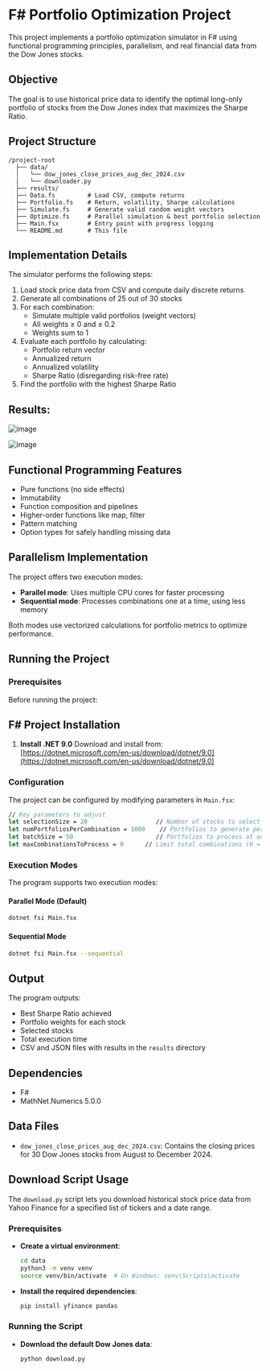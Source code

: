 # F# Portfolio Optimization Project

This project implements a portfolio optimization simulator in F# using functional programming principles, parallelism, and real financial data from the Dow Jones stocks.

## Objective

The goal is to use historical price data to identify the optimal long-only portfolio of stocks from the Dow Jones index that maximizes the Sharpe Ratio.

## Project Structure

```
/project-root
  ├── data/
  │   └── dow_jones_close_prices_aug_dec_2024.csv
  |   └── downloader.py 
  ├── results/                                     
  ├── Data.fs         # Load CSV, compute returns
  ├── Portfolio.fs    # Return, volatility, Sharpe calculations  
  ├── Simulate.fs     # Generate valid random weight vectors
  ├── Optimize.fs     # Parallel simulation & best portfolio selection
  ├── Main.fsx        # Entry point with progress logging
  └── README.md       # This file
```

## Implementation Details

The simulator performs the following steps:

1. Load stock price data from CSV and compute daily discrete returns
2. Generate all combinations of 25 out of 30 stocks 
3. For each combination:
   - Simulate multiple valid portfolios (weight vectors)
   - All weights ≥ 0 and ≤ 0.2
   - Weights sum to 1
4. Evaluate each portfolio by calculating:
   - Portfolio return vector
   - Annualized return
   - Annualized volatility
   - Sharpe Ratio (disregarding risk-free rate)
5. Find the portfolio with the highest Sharpe Ratio


## Results:

![image](https://github.com/user-attachments/assets/e48a0ba5-0196-4d5b-8169-716c7941bae4)

![image](https://github.com/user-attachments/assets/50cb2326-57c8-473e-8bab-f58c3dcfe3a9)

## Functional Programming Features

- Pure functions (no side effects)
- Immutability
- Function composition and pipelines
- Higher-order functions like map, filter
- Pattern matching
- Option types for safely handling missing data

## Parallelism Implementation

The project offers two execution modes:

- **Parallel mode**: Uses multiple CPU cores for faster processing
- **Sequential mode**: Processes combinations one at a time, using less memory

Both modes use vectorized calculations for portfolio metrics to optimize performance.

## Running the Project

### Prerequisites

Before running the project:

## F# Project Installation

1. **Install .NET 9.0**
   Download and install from:
   [https://dotnet.microsoft.com/en-us/download/dotnet/9.0](https://dotnet.microsoft.com/en-us/download/dotnet/9.0)

### Configuration

The project can be configured by modifying parameters in `Main.fsx`:

```fsharp
// Key parameters to adjust
let selectionSize = 20                   // Number of stocks to select from 30
let numPortfoliosPerCombination = 1000    // Portfolios to generate per combination
let batchSize = 50                       // Portfolios to process at once
let maxCombinationsToProcess = 0      // Limit total combinations (0 = process all)
```

### Execution Modes

The program supports two execution modes:

#### Parallel Mode (Default)
```bash
dotnet fsi Main.fsx
```

#### Sequential Mode
```bash
dotnet fsi Main.fsx --sequential
```

## Output

The program outputs:
- Best Sharpe Ratio achieved
- Portfolio weights for each stock
- Selected stocks
- Total execution time
- CSV and JSON files with results in the `results` directory

## Dependencies

- F# 
- MathNet.Numerics 5.0.0 


## Data Files

- `dow_jones_close_prices_aug_dec_2024.csv`: Contains the closing prices for 30 Dow Jones stocks from August to December 2024.

## Download Script Usage

The `download.py` script lets you download historical stock price data from Yahoo Finance for a specified list of tickers and a date range.

### Prerequisites

* **Create a virtual environment**:

  ```sh
  cd data
  python3 -m venv venv
  source venv/bin/activate  # On Windows: venv\Scripts\activate
  ```

* **Install the required dependencies**:

  ```sh
  pip install yfinance pandas
  ```

### Running the Script

* **Download the default Dow Jones data**:

  ```sh
  python download.py
  ```



